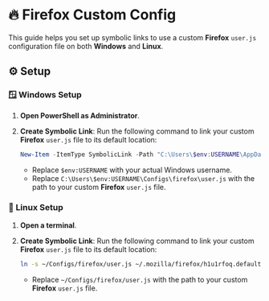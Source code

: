 # 🔥 Firefox Custom Config

This guide helps you set up symbolic links to use a custom **Firefox** `user.js` configuration file on both **Windows** and **Linux**.

## ⚙️ Setup

### 🪟 Windows Setup

1. **Open PowerShell as Administrator**.

2. **Create Symbolic Link**:
   Run the following command to link your custom **Firefox** `user.js` file to its default location:

   ```powershell
   New-Item -ItemType SymbolicLink -Path "C:\Users\$env:USERNAME\AppData\Roaming\Mozilla\Firefox\Profiles\h1u1rfoq.default-release\user.js" -Target "C:\Users\$env:USERNAME\Configs\firefox\user.js"
   ```

   - Replace `$env:USERNAME` with your actual Windows username.
   - Replace `C:\Users\$env:USERNAME\Configs\firefox\user.js` with the path to your custom **Firefox** `user.js` file.

### 🐧 Linux Setup

1. **Open a terminal**.

2. **Create Symbolic Link**:
   Run the following command to link your custom **Firefox** `user.js` file to its default location:

   ```bash
   ln -s ~/Configs/firefox/user.js ~/.mozilla/firefox/h1u1rfoq.default-release/user.js
   ```

   - Replace `~/Configs/firefox/user.js` with the path to your custom **Firefox** `user.js` file.